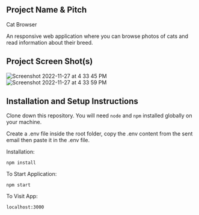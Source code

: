 ## Project Name & Pitch

Cat Browser

An responsive web application where you can browse photos of cats and read information about their breed.

## Project Screen Shot(s)

![Screenshot 2022-11-27 at 4 33 45 PM](https://user-images.githubusercontent.com/82559364/204126101-80b69e12-393a-4019-bd9c-a8325b8df06c.jpg)
![Screenshot 2022-11-27 at 4 33 59 PM](https://user-images.githubusercontent.com/82559364/204126107-e37f2132-5ccb-4f2a-b75d-8ebccb973453.jpg)

## Installation and Setup Instructions

Clone down this repository. You will need `node` and `npm` installed globally on your machine.

Create a .env file inside the root folder, copy the .env content from the sent email then paste it in the .env file.

Installation:

`npm install`

To Start Application:

`npm start`

To Visit App:

`localhost:3000`
